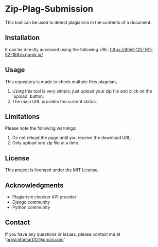# Zip-Plag-Submission

This tool can be used to detect plagiarism in the contents of a document.

## Installation
It can be directly accessed using the following URL: https://6fe6-122-161-52-189.in.ngrok.io/

## Usage

This repository is made to check multiple files plagrism,
1. Using this tool is very simple; just upload your zip file and click on the 'upload' button.
2. The main URL provides the current status.


## Limitations

Please note the following warnings:

1. Do not reload the page until you receive the download URL.
2. Only upload one zip file at a time.

## License

This project is licensed under the MIT License.

## Acknowledgments

- Plagiarism checker API provider
- Django community
- Python community

## Contact

If you have any questions or issues, please contact me at 'priyamtomar012@gmail.com'
